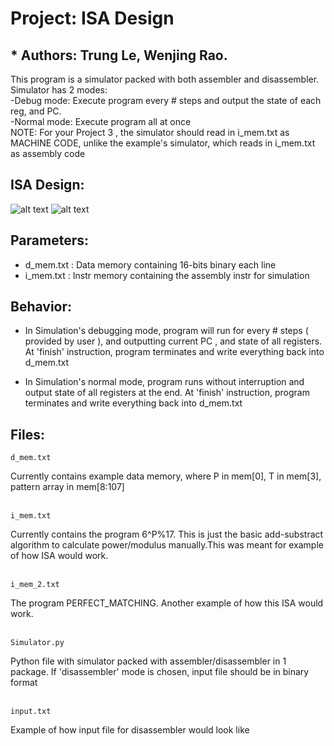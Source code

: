 # Project: ISA Design
## * Authors: Trung Le, Wenjing Rao.
This program is a simulator packed with both assembler and disassembler.  
Simulator has 2 modes:  
-Debug mode:  Execute program every # steps and output the state of each reg, and PC.  
-Normal mode: Execute program all at once  
NOTE: For your Project 3 , the simulator should read in i_mem.txt as MACHINE CODE, unlike the example's simulator, which reads in i_mem.txt as assembly code  

## ISA Design:
![alt text](https://github.com/lohe987/ECE366SamplePrograms/blob/master/sample_ISA_package/github.png)
![alt text](https://github.com/lohe987/ECE366SamplePrograms/blob/master/sample_ISA_package/github2.png)


## Parameters:
- d_mem.txt : Data memory containing 16-bits binary each line
- i_mem.txt : Instr memory containing the assembly instr for simulation


## Behavior:

 - In Simulation's debugging mode, program will run for every # steps ( provided by user ), and outputting
current PC , and state of all registers. At 'finish' instruction, program terminates and write
everything back into d_mem.txt

 - In Simulation's normal mode, program runs without interruption and output state of all registers
at the end. At 'finish' instruction, program terminates and write everything back into d_mem.txt

## Files:
```
d_mem.txt       
```
Currently contains example data memory, where 
P in mem[0],  T in mem[3], pattern array in mem[8:107]  
<br />
    
        
```       
i_mem.txt       
```
Currently contains the program 6^P%17. This is just the basic add-substract algorithm to calculate power/modulus manually.This was meant for example of how ISA would work.  
<br />

```       
i_mem_2.txt       
```
The program PERFECT_MATCHING. Another example of how this ISA would work.  
<br />
  
  
```        
Simulator.py    
```
Python file with simulator packed with assembler/disassembler in 1 package. If 'disassembler' mode is chosen, input file should be in binary format  
<br />
  
            
```
input.txt 
```
Example of how input file for disassembler would look like
<br />
